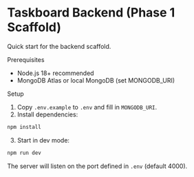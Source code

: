 # Taskboard Backend (Phase 1 Scaffold)

Quick start for the backend scaffold.

Prerequisites

- Node.js 18+ recommended
- MongoDB Atlas or local MongoDB (set MONGODB_URI)

Setup

1. Copy `.env.example` to `.env` and fill in `MONGODB_URI`.
2. Install dependencies:

```powershell
npm install
```

3. Start in dev mode:

```powershell
npm run dev
```

The server will listen on the port defined in `.env` (default 4000).
